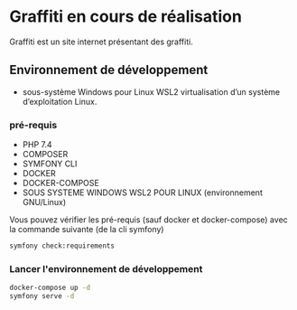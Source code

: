 #  Graffiti en cours de réalisation

Graffiti est un site internet présentant des graffiti.

## Environnement de développement
* sous-système Windows pour Linux WSL2 virtualisation d’un système d’exploitation Linux.

### pré-requis

* PHP 7.4
* COMPOSER 
* SYMFONY CLI 
* DOCKER 
* DOCKER-COMPOSE
* SOUS SYSTEME WINDOWS WSL2 POUR LINUX (environnement GNU/Linux) 

Vous pouvez vérifier les pré-requis (sauf docker et docker-compose) avec la commande suivante (de la cli symfony)

```bash
symfony check:requirements
```
### Lancer l'environnement de développement

```bash
docker-compose up -d
symfony serve -d
```



